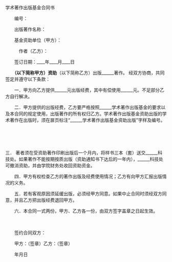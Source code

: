 



学术著作出版基金合同书



 

　　编号：

　　出版著作名称：

　　基金资助单位（甲方）：

　　　作者（乙方）：

　　签订日期：____年____月____日　　

　　______（以下简称甲方）资助______（以下简称乙方）出版______著作。 经双方协商，共同签定并遵守以下条款：

　　一．甲方向乙方提供______元出版经费，其中有偿使用______元。不足部分乙方自行解决。

　　二．甲方提供的出版经费，乙方要严格按照______学术著作出版基金的要求以及本合同的规定使用，出版著作的所有权归乙方。学术著作出版基金资助出版的学术著作在出版时，须在扉页标注“______学术著作出版基金资助出版”字样及编号。

　　

　　

三． 
著者须在受资助著作印刷出版后一个月内，将样书三本（套）送交______科技处。如果著作不能按期按质出版（资助通知书下达后的一年内），______科技处可撤消资助，并由学院财务处收回资助资金。

　　四．甲方有权检查乙方的著作出版及经费使用情况；乙方有向甲方汇报出版情况的义务。

　　五．若有客观原因须延缓出版，必须经甲方同意。如果中止合同时须经双方同意，并且乙方把出版经费退回甲方。

　　六．本合同一式两份，甲方、乙方各一份，由双方签字盖章之日起生效。　　

　　

　　签约合同双方：　　

　　甲方：（签章）乙方：（签章）

　　年月日